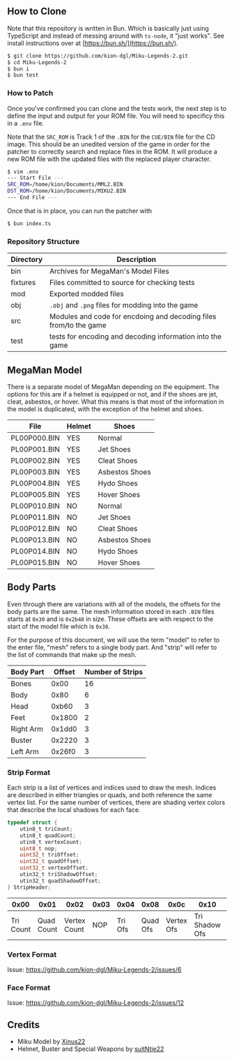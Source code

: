 ## How to Clone

Note that this repository is written in Bun. Which is basically just using TypeScript and instead of messing around with `ts-node`, it "just works". 
See install instructions over at [https://bun.sh/](https://bun.sh/). 

```bash
$ git clone https://github.com/kion-dgl/Miku-Legends-2.git
$ cd Miku-Legends-2
$ bun i
$ bun test
```

### How to Patch

Once you've confirmed you can clone and the tests work, the next step is to define the input and output for your ROM file.
You will need to specificy this in a `.env` file.

Note that the `SRC_ROM` is Track 1 of the `.BIN` for the `CUE/BIN` file for the CD image. This should be an unedited version
of the game in order for the patcher to correctly search and replace files in the ROM. It will produce a new ROM file with
the updated files with the replaced player character.

```bash
$ vim .env
--- Start File ---
SRC_ROM=/home/kion/Documents/MML2.BIN
DST_ROM=/home/kion/Documents/MIKU2.BIN
--- End File ---
```

Once that is in place, you can run the patcher with 

```bash
$ bun index.ts
```

### Repository Structure


| Directory | Description | 
| ---- | ------ | 
| bin | Archives for MegaMan's Model Files |
| fixtures | Files committed to source for checking tests |
| mod | Exported modded files |
| obj | `.obj` and `.png` files for modding into the game|
| src | Modules and code for encdoing and decoding files from/to the game |
| test | tests for encoding and decoding information into the game |


## MegaMan Model

There is a separate model of MegaMan depending on the equipment. 
The options for this are if a helmet is equipped or not, and if the shoes are jet, cleat, asbestos, or hover.
What this means is that most of the information in the model is duplicated, with the exception of the helmet and shoes.

| File | Helmet | Shoes |
| ---- | ------ | ---- |
| PL00P000.BIN | YES | Normal | 
| PL00P001.BIN | YES | Jet Shoes | 
| PL00P002.BIN | YES | Cleat Shoes | 
| PL00P003.BIN | YES | Asbestos Shoes | 
| PL00P004.BIN | YES | Hydo Shoes | 
| PL00P005.BIN | YES | Hover Shoes | 
| PL00P010.BIN | NO | Normal | 
| PL00P011.BIN | NO | Jet Shoes | 
| PL00P012.BIN | NO | Cleat Shoes | `
| PL00P013.BIN | NO | Asbestos Shoes | 
| PL00P014.BIN | NO | Hydo Shoes | 
| PL00P015.BIN | NO | Hover Shoes | 

## Body Parts

Even through there are variations with all of the models, the offsets for the body parts are the same.
The mesh information stored in each `.BIN` files starts at `0x30` and is `0x2b40` in size.
These offsets are with respect to the start of the model file which is `0x30`.

For the purpose of this document, we will use the term "model" to refer to the enter file,
"mesh" refers to a single body part. And "strip" will refer to the list of commands that make up the mesh.

| Body Part| Offset| Number of Strips |
| --------| ----- | ---------------- |
| Bones| 0x00| 16 | 
| Body| 0x80 | 6 |
| Head| 0xb60 | 3 |
| Feet| 0x1800 | 2 |
| Right Arm| 0x1dd0 | 3 |
| Buster| 0x2220 | 3 |
| Left Arm| 0x26f0 | 3 |

### Strip Format

Each strip is a list of vertices and indices used to draw the mesh. 
Indices are described in either triangles or quads, and both reference the same vertex list.
For the same number of vertices, there are shading vertex colors that describe the local shadows for each face.

```c
typedef struct {
    utin8_t triCount;
    utin8_t quadCount;
    utin8_t vertexCount;
    uint8_t nop;
    uint32_t triOffset;
    uint32_t quadOffset;
    uint32_t vertexOffset;
    utin32_t triShadowOffset;
    utin32_t quadShadowOffset;
} StripHeader;
```

| 0x00 | 0x01 | 0x02 | 0x03 | 0x04 | 0x08 | 0x0c | 0x10 | 0x14 | 
| --------| ----- | ---------------- | ----- | ---- | ----- | ---- | ----- | --- |
| Tri Count | Quad Count  | Vertex Count | NOP | Tri Ofs | Quad Ofs | Vertex Ofs | Tri Shadow Ofs | Quad Shadow Ofs |

### Vertex Format

Issue: https://github.com/kion-dgl/Miku-Legends-2/issues/6

### Face Format

Issue: https://github.com/kion-dgl/Miku-Legends-2/issues/12

## Credits

- Miku Model by [Xinus22](https://x.com/xinus22)
- Helmet, Buster and Special Weapons by [suitNtie22](https://x.com/suitNtie22)
